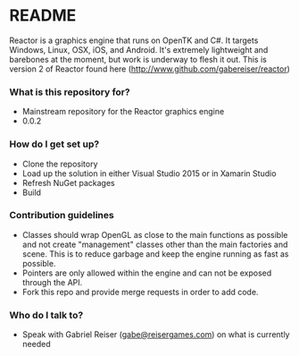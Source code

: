 # README #

Reactor is a graphics engine that runs on OpenTK and C#.  It targets Windows, Linux, OSX, iOS, and Android.  It's extremely lightweight and barebones at the moment, but work is underway to flesh it out.  This is version 2 of Reactor found here (http://www.github.com/gabereiser/reactor)

### What is this repository for? ###

* Mainstream repository for the Reactor graphics engine
* 0.0.2

### How do I get set up? ###

* Clone the repository
* Load up the solution in either Visual Studio 2015 or in Xamarin Studio
* Refresh NuGet packages
* Build

### Contribution guidelines ###

* Classes should wrap OpenGL as close to the main functions as possible and not create "management" classes other than the main factories and scene.  This is to reduce garbage and keep the engine running as fast as possible.
* Pointers are only allowed within the engine and can not be exposed through the API.
* Fork this repo and provide merge requests in order to add code.

### Who do I talk to? ###

* Speak with Gabriel Reiser (gabe@reisergames.com) on what is currently needed
